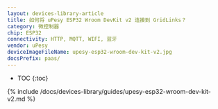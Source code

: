 ```yaml
---
layout: devices-library-article
title: 如何将 uPesy ESP32 Wroom DevKit v2 连接到 GridLinks？
category: 微控制器
chip: ESP32
connectivity: HTTP, MQTT, WIFI, 蓝牙
vendor: uPesy
deviceImageFileName: upesy-esp32-wroom-dev-kit-v2.jpg
docsPrefix: paas/
---
```


* TOC
{:toc}

{% include /docs/devices-library/guides/upesy-esp32-wroom-dev-kit-v2.md %}